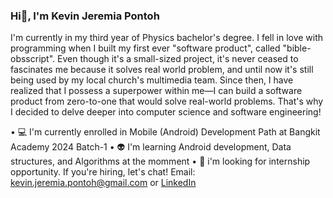 ### Hi👋, I'm Kevin Jeremia Pontoh
I'm currently in my third year of Physics bachelor's degree. I fell in love with programming when I built my first ever "software product", called "bible-obsscript". Even though it's a small-sized project, it's never ceased to fascinates me because it solves real world problem, and until now it's still being used by my local church's multimedia team. Since then, I have realized that I possess a superpower within me—I can build a software product from zero-to-one that would solve real-world problems. That's why I decided to delve deeper into computer science and software engineering!

• 💻 I'm currently enrolled in Mobile (Android) Development Path at Bangkit Academy 2024 Batch-1
• 👽 I'm learning Android development, Data structures, and Algorithms at the momment
• 👐 i'm looking for internship opportunity. If you're hiring, let's chat! Email: <kevin.jeremia.pontoh@gmail.com> or [LinkedIn](https://www.linkedin.com/in/kevinj-pontoh/)

<!--
**kevinjeremia/kevinjeremia** is a ✨ _special_ ✨ repository because its `README.md` (this file) appears on your GitHub profile.

Here are some ideas to get you started:

- 🔭 I’m currently working on ...
- 🌱 I’m currently learning ...
- 👯 I’m looking to collaborate on ...
- 🤔 I’m looking for help with ...
- 💬 Ask me about ...
- 📫 How to reach me: ...
- 😄 Pronouns: ...
- ⚡ Fun fact: ...
-->
